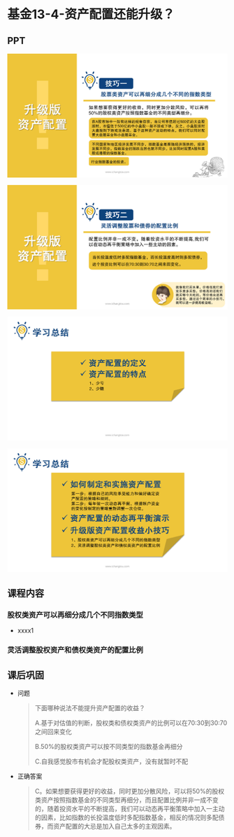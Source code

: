 

# 基金13-4-资产配置还能升级？

## PPT

![课程ppt](assets/13-4-1.jpeg)

![课程ppt](assets/13-4-2.jpeg)

![课程ppt](assets/13-4-3.jpeg)

![课程ppt](assets/13-4-4.jpeg)

## 课程内容

### 股权类资产可以再细分成几个不同指数类型

- xxxx1

  > 

### 灵活调整股权资产和债权类资产的配置比例

## 课后巩固

- 问题

  > 下面哪种说法不能提升资产配置的收益？
  >
  > A.基于对估值的判断，股权类和债权类资产的比例可以在70:30到30:70之间回来变化
  >
  > B.50%的股权类资产可以按不同类型的指数基金再细分
  >
  > C.自我感觉股市有机会才配股权类资产，没有就暂时不配

- 正确答案

  > C。如果想要获得更好的收益，同时更加分散风险，可以将50%的股权类资产按照指数基金的不同类型再细分，而且配置比例并非一成不变的，随着投资水平的不断提高，我们可以动态再平衡策略中加入一主动的因素，比如指数的长投温度低时多配指数基金，相反的情况则多配债券，而资产配置的大忌是加入自己太多的主观因素。